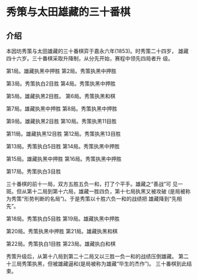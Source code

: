 # 秀策与太田雄藏的三十番棋

## 介绍

本因坊秀策与太田雄藏的三十番棋弈于嘉永六年(1853)。时秀策二十四岁，
雄藏四十六岁。三十番棋采取升降制，从分先开始，赛程中领先四局者升
级。

第1局。雄藏执黑中押胜                        第2局。秀策执黑中押胜

第3局。秀策执白2目胜                        第4局。秀策执黑中押胜

第5局。雄藏执黑2目胜。                        第6局。秀策执黑和棋

第7局。雄藏执黑中押胜                        第8局。秀策执黑中押胜

第9局。雄藏执黑2目胜                        第10局。秀策执黑11目胜

第11局。雄藏执黑12目胜			第12局。秀策执黑13目胜

第13局。秀策执白5目胜			第14局。秀策执黑中押胜

第15局。雄藏执黑中押胜			第16局。秀策执黑中押胜

第17局。秀策执白3目胜

三十番棋的前十一局，双方五胜五负一和，打了个平手。雄藏之“善战”可
见一斑。但从第十二局到第十六局，雄藏一胜四负，第十七局执黑又被攻破
(是局被称为秀策“形势判断的名局”)。于是秀策以十胜六负一和的战绩把
雄藏降到“先相先”。

第18局。秀策执白5目胜			第19局。雄藏执黑中押胜

第20局。秀策执黑中押胜			第21局。雄藏执黑和棋

第22局。秀策执白1目胜			第23局。雄藏执白和棋

秀策升级后，从第十八局到第二十二局又以三胜一负一和的战绩压倒雄藏。
第二十三局秀策执黑，但被雄藏逼和(是局被称为雄藏“毕生的杰作”)。
三十番棋到此结束。


